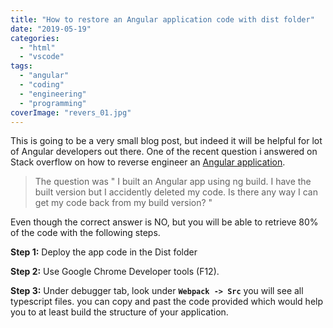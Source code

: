 ```yaml
---
title: "How to restore an Angular application code with dist folder"
date: "2019-05-19"
categories: 
  - "html"
  - "vscode"
tags: 
  - "angular"
  - "coding"
  - "engineering"
  - "programming"
coverImage: "revers_01.jpg"
---
```


This is going to be a very small blog post, but indeed it will be helpful for lot of Angular developers out there. One of the recent question i answered on Stack overflow on how to reverse engineer an [Angular application](https://stackoverflow.com/questions/56197381/i-want-to-decompile-an-angular-7-built-app/56197497#56197497).

> The question was " I built an Angular app using ng build. I have the built version but I accidently deleted my code. Is there any way I can get my code back from my build version? "

Even though the correct answer is NO, but you will be able to retrieve 80% of the code with the following steps.

**Step 1:** Deploy the app code in the Dist folder

**Step 2:** Use Google Chrome Developer tools (F12).

**Step 3:** Under debugger tab, look under **`Webpack -> Src`** you will see all typescript files. you can copy and past the code provided which would help you to at least build the structure of your application.
